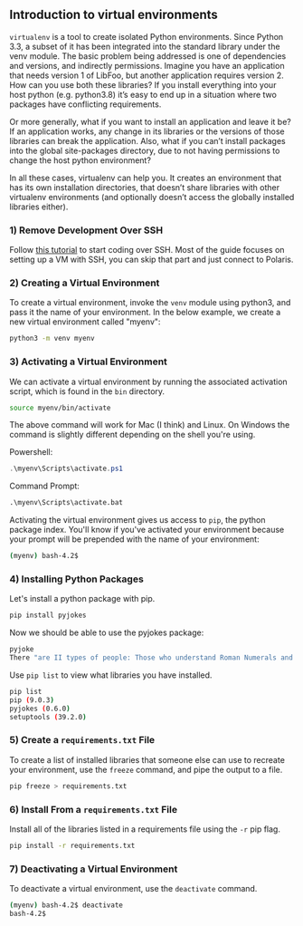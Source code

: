 ## Introduction to virtual environments 

`virtualenv` is a tool to create isolated Python environments. Since Python 3.3, a subset of it has been integrated into the standard library under the venv module. The basic problem being addressed is one of dependencies and versions, and indirectly permissions. Imagine you have an application that needs version 1 of LibFoo, but another application requires version 2. How can you use both these libraries? If you install everything into your host python (e.g. python3.8) it’s easy to end up in a situation where two packages have conflicting requirements.

Or more generally, what if you want to install an application and leave it be? If an application works, any change in its libraries or the versions of those libraries can break the application. Also, what if you can’t install packages into the global site-packages directory, due to not having permissions to change the host python environment?

In all these cases, virtualenv can help you. It creates an environment that has its own installation directories, that doesn’t share libraries with other virtualenv environments (and optionally doesn’t access the globally installed libraries either).

### 1) Remove Development Over SSH

Follow [this tutorial](https://code.visualstudio.com/docs/remote/ssh-tutorial) to start coding over SSH. Most of the guide focuses on setting up a VM with SSH, you can skip that part and just connect to Polaris.

### 2) Creating a Virtual Environment

To create a virtual environment, invoke the `venv` module using python3, and pass it the name of your environment. In the below example, we create a new virtual environment called "myenv":

```bash
python3 -m venv myenv
```

### 3) Activating a Virtual Environment

We can activate a virtual environment by running the associated activation script, which is found in the `bin` directory. 

```bash
source myenv/bin/activate
```

The above command will work for Mac (I think) and Linux. On Windows the command is slightly different depending on the shell you're using. 

Powershell: 
```powershell
.\myenv\Scripts\activate.ps1
```

Command Prompt: 
```cmd
.\myenv\Scripts\activate.bat
```

Activating the virtual environment gives us access to `pip`, the python package index. You'll know if you've activated your environment because your prompt will be prepended with the name of your environment: 

```bash
(myenv) bash-4.2$
```

### 4) Installing Python Packages

Let's install a python package with pip. 

```bash
pip install pyjokes
```

Now we should be able to use the pyjokes package:
```bash
pyjoke
There "are II types of people: Those who understand Roman Numerals and those who don't."
```

Use `pip list` to view what libraries you have installed.

```bash
pip list
pip (9.0.3)
pyjokes (0.6.0)
setuptools (39.2.0)
```

### 5) Create a `requirements.txt` File

To create a list of installed libraries that someone else can use to recreate your environment, use the `freeze` command, and pipe the output to a file. 

```bash
pip freeze > requirements.txt
```

### 6) Install From a `requirements.txt` File

Install all of the libraries listed in a requirements file using the `-r` pip flag. 

```bash
pip install -r requirements.txt
```

### 7) Deactivating a Virtual Environment

To deactivate a virtual environment, use the `deactivate` command.

```bash
(myenv) bash-4.2$ deactivate
bash-4.2$
```
